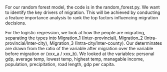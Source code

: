 For our random forest model, the code is in the random_forest.py. We want to identify the key drivers of migration. This will be achieved by conducting a feature importance analysis to rank the top factors influencing migration decisions.

For the logistic regression, we look at how the people are migrating, separating the types into Migration_1 (Inter-provincial), 
Migration_2 (Intra-provincial/Inter-city), Migration_3 (Intra-city/Inter-county). Our determinates are drawn from the ratio of the variable after migration over the variable before migration or (xxx_a / xxx_b). We looked at the variables: personal gdp, average temp, lowest temp, highest temp, managable income, population, precipitation, road length, gdp per capita.
